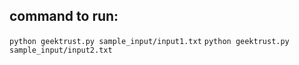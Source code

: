 ## command to run: 

`python geektrust.py sample_input/input1.txt`
`python geektrust.py sample_input/input2.txt`